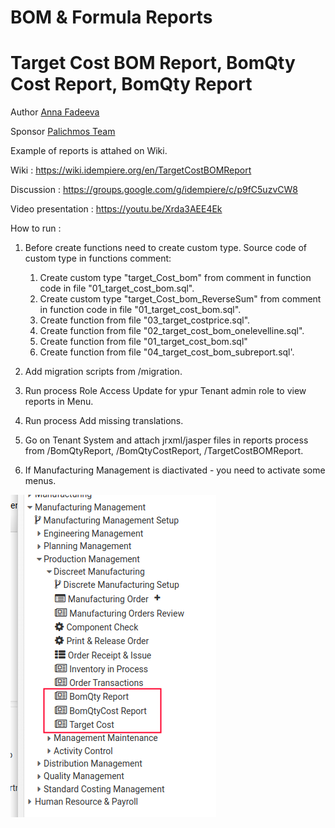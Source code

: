 # BOM & Formula Reports
# Target Cost BOM Report, BomQty Cost Report, BomQty Report

Author [Anna Fadeeva](https://github.com/kinerix)

Sponsor [Palichmos Team](http://palichmos.ru/)

Example of reports is attahed on Wiki.

Wiki : https://wiki.idempiere.org/en/TargetCostBOMReport

Discussion : https://groups.google.com/g/idempiere/c/p9fC5uzvCW8

Video presentation : https://youtu.be/Xrda3AEE4Ek

How to run :

1) Before create functions need to create custom type. Source code of custom type in functions comment:
    1) Create custom type "target_Cost_bom" from comment in function code in file "01_target_cost_bom.sql".
    2) Create custom type "target_Cost_bom_ReverseSum" from comment in function code in file "01_target_cost_bom.sql".
    3) Create function from file "03_target_costprice.sql".
    4) Create function from file "02_target_cost_bom_onelevelline.sql".
    5) Create function from file "01_target_cost_bom.sql"
    6) Create function from file "04_target_cost_bom_subreport.sql'.

2) Add migration scripts from /migration.
3) Run process Role Access Update for ypur Tenant admin role to view reports in Menu.
4) Run process Add missing translations.
5) Go on Tenant System and attach jrxml/jasper files in reports process from /BomQtyReport, /BomQtyCostReport, /TargetCostBOMReport.
6) If Manufacturing Management is diactivated - you need to activate some menus.

![New menu for Reports](https://github.com/Palichmos/PalichUsefulScripts/blob/main/Reports/TargetCostBOMReport/BOMReportsInMenu.png)
